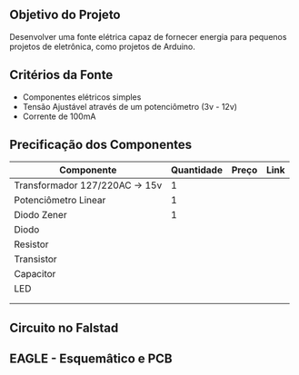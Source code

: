 ## Objetivo do Projeto
Desenvolver uma fonte elétrica capaz de fornecer energia para pequenos projetos de eletrônica, como projetos de Arduino.

## Critérios da Fonte
- Componentes elétricos simples
- Tensão Ajustável através de um potenciômetro (3v - 12v)
- Corrente de 100mA

## Precificação dos Componentes
| Componente                      | Quantidade | Preço | Link |
|---------------------------------|------------|-------|------|
| Transformador 127/220AC -> 15v  | 1          |       |      |
| Potenciômetro Linear            | 1          |       |      |
| Diodo Zener                     | 1          |       |      |
| Diodo                           |            |       |      |
| Resistor                        |            |       |      |
| Transistor                      |            |       |      |
| Capacitor                       |            |       |      |
| LED                             |            |       |      |
|                                 |            |       |      |
|                                 |            |       |      |

## Circuito no Falstad

## EAGLE - Esquemâtico e PCB